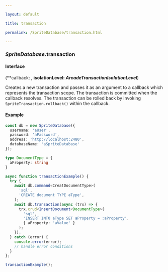 ```yaml
---

layout: default

title: transaction

permalink: /SpriteDatabase/transaction.html

---
```


### _SpriteDatabase_.transaction

#### Interface

(**callback: **, isolationLevel: *ArcadeTransactionIsolationLevel***)

Creates a new transaction and passes it as an argument to a callback which
represents the transaction scope. The transaction is committed when the
callback resolves. The transaction can be rolled back by invoking
`SpriteTransaction.rollback()` within the callback.

#### Example

```ts
const db = new SpriteDatabase({
  username: 'aUser',
  password: 'aPassword',
  address: 'http://localhost:2480',
  databaseName: 'aSpriteDatabase'
});

type DocumentType = {
  aProperty: string
}

async function transactionExample() {
  try {
    await db.command<CreatDocumentType>(
      'sql',
      'CREATE document TYPE aType',
    );
    await db.transaction(async (trx) => {
      trx.crud<InsertDocument<DocumentType>(
        'sql',
        'INSERT INTO aType SET aProperty = :aProperty',
        { aProperty: 'aValue' }
      );
    });
  } catch (error) {
    console.error(error);
    // handle error conditions
  }
};

transactionExample();
```

